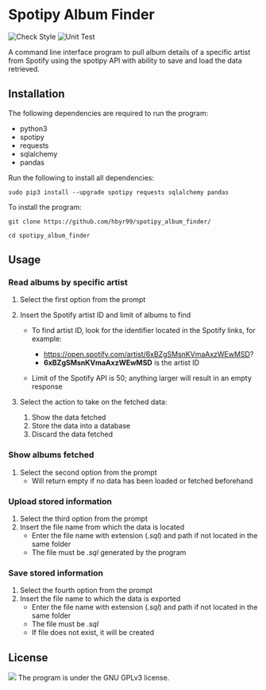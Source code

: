 # Spotipy Album Finder
![Check Style](https://github.com/hbyr99/spotipy-album-finder/actions/workflows/style.yaml/badge.svg)
![Unit Test](https://github.com/hbyr99/spotipy-album-finder/actions/workflows/unittest.yaml/badge.svg)

A command line interface program to pull album details of a specific artist from Spotify using the spotipy API with ability to save and load the data retrieved.

## Installation
The following dependencies are required to run the program:
* python3
* spotipy
* requests
* sqlalchemy
* pandas

Run the following to install all dependencies:
```
sudo pip3 install --upgrade spotipy requests sqlalchemy pandas
```

To install the program:
```
git clone https://github.com/hbyr99/spotipy_album_finder/
```
```
cd spotipy_album_finder
```

## Usage
### Read albums by specific artist
1. Select the first option from the prompt
2. Insert the Spotify artist ID and limit of albums to find
    * To find artist ID, look for the identifier located in the Spotify links, for example:
        * https://open.spotify.com/artist/6xBZgSMsnKVmaAxzWEwMSD?
        * **6xBZgSMsnKVmaAxzWEwMSD** is the artist ID
       
    * Limit of the Spotify API is 50; anything larger will result in an empty response
    
3. Select the action to take on the fetched data:
    1. Show the data fetched
    2. Store the data into a database
    3. Discard the data fetched

### Show albums fetched
1. Select the second option from the prompt
    * Will return empty if no data has been loaded or fetched beforehand

### Upload stored information
1. Select the third option from the prompt
2. Insert the file name from which the data is located
    * Enter the file name with extension (*.sql*) and path if not located in the same folder
    * The file must be *.sql* generated by the program

### Save stored information
1. Select the fourth option from the prompt
2. Insert the file name to which the data is exported
    * Enter the file name with extension (*.sql*) and path if not located in the same folder
    * The file must be *.sql* 
    * If file does not exist, it will be created

## License
<a href="license.txt"><img src="https://img.shields.io/badge/License-GNU%20GPLv3-blue"/></a>
The program is under the GNU GPLv3 license.
